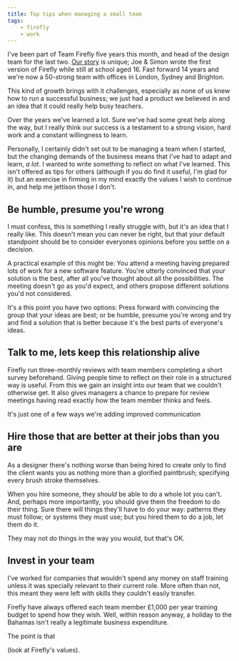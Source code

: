 ```yaml
---
title: Top tips when managing a small team
tags:
    - firefly
    - work
---
```

I've been part of Team Firefly five years this month, and head of the design team for the last two. [Our story](http://fireflylearning.com/about-us/the-story) is unique; Joe & Simon wrote the first version of Firefly while still at school aged 16. Fast forward 14 years and we're now a 50-strong team with offices in London, Sydney and Brighton. 

This kind of growth brings with it challenges, especially as none of us knew how to run a successful business; we just had a product we believed in and an idea that it could really help busy teachers.

Over the years we've learned a lot. Sure we've had some great help along the way, but I really think our success is a testament to a strong vision, hard work and a constant willingness to learn.

Personally, I certainly didn't set out to be managing a team when I started, but the changing demands of the business means that I've had to adapt and learn, _a lot_. I wanted to write something to reflect on what I've learned. This isn't offered as tips for others (although if you do find it useful, I'm glad for it) but an exercise in firming in my mind exactly the values I wish to continue in, and help me jettison those I don't.

## Be humble, presume you're wrong
I must confess, this is something I really struggle with, but it's an idea that I really like. This doesn't mean you can never be right, but that your default standpoint should be to consider everyones opinions before you settle on a decision.

A practical example of this might be: You attend a meeting having prepared lots of work for a new software feature. You're utterly convinced that your solution is the best, after all you've thought about all the possibilities. The meeting doesn't go as you'd expect, and others propose different solutions you'd not considered. 

It's a this point you have two options: Press forward with convincing the group that your ideas are best; or be humble, presume you're wrong and try and find a solution that is better because it's the best parts of everyone's ideas.

## Talk to me, lets keep this relationship alive
Firefly run three-monthly reviews with team members completing a short survey beforehand. Giving people time to reflect on their role in a structured way is useful. From this we gain an insight into our team that we couldn't otherwise get. It also gives managers a chance to prepare for review meetings having read exactly how the team member thinks and feels. 

It's just one of a few ways we're adding improved communication 

## Hire those that are better at their jobs than you are
As a designer there's nothing worse than being hired to create only to find the client wants you as nothing more than a glorified paintbrush; specifying every brush stroke themselves. 

When you hire someone, they _should_ be able to do a whole lot you can't. And, perhaps more importantly, you should give them the freedom to do their thing. Sure there will things they'll have to do your way: patterns they must follow; or systems they must use; but you hired them to do a job, let them do it. 

They may not do things in the way you would, but that's OK. 

## Invest in your team
I've worked for companies that wouldn't spend any money on staff training unless it was specially relevant to their current role. More often than not, this meant they were left with skills they couldn't easily transfer.

Firefly have always offered each team member £1,000 per year training budget to spend how they wish. Well, within reason anyway, a holiday to the Bahamas isn't really a legitimate business expenditure. 

The point is that 

(look at Firefly's values).
